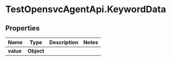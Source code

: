 # TestOpensvcAgentApi.KeywordData

## Properties

Name | Type | Description | Notes
------------ | ------------- | ------------- | -------------
**value** | **Object** |  | 


